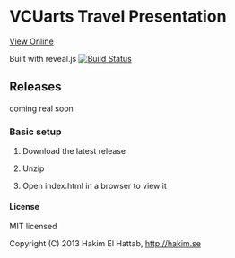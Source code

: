 # VCUarts Travel Presentation

[View Online](http://vcuarts.github.io/travel-pres/)

Built with reveal.js [![Build Status](https://travis-ci.org/hakimel/reveal.js.png?branch=master)](https://travis-ci.org/hakimel/reveal.js)

## Releases

coming real soon

### Basic setup

1. Download the latest release

2. Unzip

3. Open index.html in a browser to view it


#### License

MIT licensed

Copyright (C) 2013 Hakim El Hattab, http://hakim.se